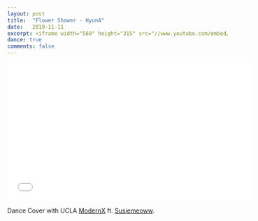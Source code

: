 ```yaml
---
layout: post
title:  "Flower Shower - HyunA"
date:   2019-11-11
excerpt: <iframe width="560" height="315" src="//www.youtube.com/embed/VhMUjwwrsOw" frameborder="0"> </iframe>
dance: true
comments: false
---
```

<iframe width="560" height="315" src="//www.youtube.com/embed/VhMUjwwrsOw" frameborder="0"> </iframe>

Dance Cover with UCLA [ModernX](https://www.youtube.com/channel/UCB9BrzoqaHIm_H0ug1yydFQ) ft. [Susiemeoww](https://www.youtube.com/c/susiemeoww).
